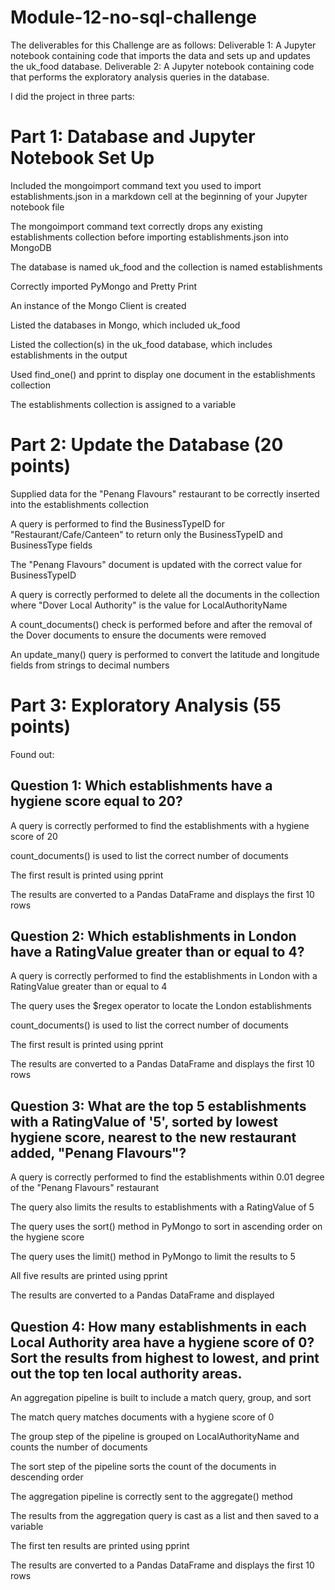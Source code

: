 # Module-12-no-sql-challenge

The deliverables for this Challenge are as follows:
Deliverable 1: A Jupyter notebook containing code that imports the data and sets up and updates the uk_food database.
Deliverable 2: A Jupyter notebook containing code that performs the exploratory analysis queries in the database.

I did the project in three parts:

# Part 1: Database and Jupyter Notebook Set Up

Included the mongoimport command text you used to import establishments.json in a markdown cell at the beginning of your Jupyter notebook file

The mongoimport command text correctly drops any existing establishments collection before importing establishments.json into MongoDB 

The database is named uk_food and the collection is named establishments 

Correctly imported PyMongo and Pretty Print 

An instance of the Mongo Client is created 

Listed the databases in Mongo, which included uk_food 

Listed the collection(s) in the uk_food database, which includes establishments in the output

Used find_one() and pprint to display one document in the establishments collection 

The establishments collection is assigned to a variable

# Part 2: Update the Database (20 points)

Supplied data for the "Penang Flavours" restaurant to be correctly inserted into the establishments collection

A query is performed to find the BusinessTypeID for "Restaurant/Cafe/Canteen" to return only the BusinessTypeID and BusinessType fields 

The "Penang Flavours" document is updated with the correct value for BusinessTypeID 

A query is correctly performed to delete all the documents in the collection where "Dover Local Authority" is the value for LocalAuthorityName 

A count_documents() check is performed before and after the removal of the Dover documents to ensure the documents were removed 

An update_many() query is performed to convert the latitude and longitude fields from strings to decimal numbers 

# Part 3: Exploratory Analysis (55 points)

Found out:

## Question 1: Which establishments have a hygiene score equal to 20? 

A query is correctly performed to find the establishments with a hygiene score of 20 

count_documents() is used to list the correct number of documents

The first result is printed using pprint

The results are converted to a Pandas DataFrame and displays the first 10 rows 

## Question 2: Which establishments in London have a RatingValue greater than or equal to 4? 

A query is correctly performed to find the establishments in London with a RatingValue greater than or equal to 4 

The query uses the $regex operator to locate the London establishments 

count_documents() is used to list the correct number of documents 

The first result is printed using pprint

The results are converted to a Pandas DataFrame and displays the first 10 rows 

## Question 3: What are the top 5 establishments with a RatingValue of '5', sorted by lowest hygiene score, nearest to the new restaurant added, "Penang Flavours"? 

A query is correctly performed to find the establishments within 0.01 degree of the "Penang Flavours" restaurant 

The query also limits the results to establishments with a RatingValue of 5 

The query uses the sort() method in PyMongo to sort in ascending order on the hygiene score 

The query uses the limit() method in PyMongo to limit the results to 5 

All five results are printed using pprint 

The results are converted to a Pandas DataFrame and displayed 

## Question 4: How many establishments in each Local Authority area have a hygiene score of 0? Sort the results from highest to lowest, and print out the top ten local authority areas. 

An aggregation pipeline is built to include a match query, group, and sort 

The match query matches documents with a hygiene score of 0 

The group step of the pipeline is grouped on LocalAuthorityName and counts the number of documents 

The sort step of the pipeline sorts the count of the documents in descending order 

The aggregation pipeline is correctly sent to the aggregate() method 

The results from the aggregation query is cast as a list and then saved to a variable 

The first ten results are printed using pprint 

The results are converted to a Pandas DataFrame and displays the first 10 rows 
